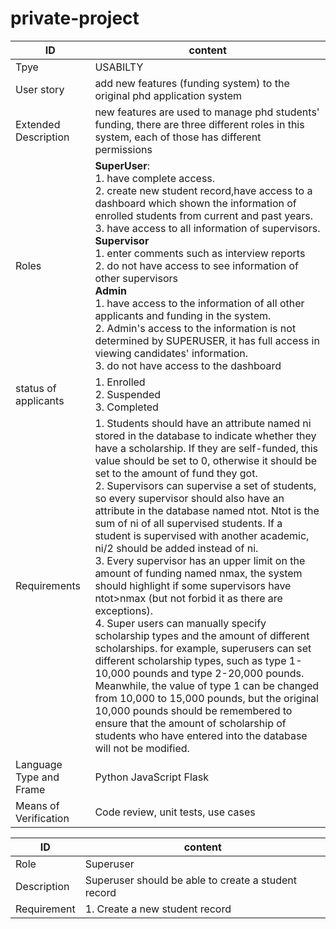 # private-project
|ID| content |
| ---| ---|
|Tpye | USABILTY |
|User story| add new features (funding system) to the original phd application system|
|Extended Description| new features are used to manage phd students' funding, there are three different roles in this system, each of those has different permissions|
|Roles| **SuperUser**: <br>1. have complete access.<br>   2. create new student record,have access to a dashboard which shown the information of enrolled students from current and past years. <br>3. have access to all information of supervisors.<br> **Supervisor** <br> 1. enter comments such as interview reports <br> 2. do not have access to see information of other supervisors <br> **Admin** <br> 1. have access to the information of all other applicants and funding in the system.<br>  2. Admin's access to the information is not determined by SUPERUSER, it has full access in viewing candidates' information.<br>3. do not have access to the dashboard  |
|status of applicants| 1. Enrolled<br>2. Suspended<br>3. Completed|
|Requirements| 1. Students should have an attribute named ni stored in the database to indicate whether they have a scholarship. If they are self-funded, this value should be set to 0, otherwise it should be set to the amount of fund they got. <br>2. Supervisors can supervise a set of students, so every supervisor should also have an attribute in the database named ntot. Ntot is the sum of ni of all supervised students. If a student is supervised with another academic, ni/2 should be added instead of ni. <br>3. Every supervisor has an upper limit on the amount of funding named nmax, the system should highlight if some supervisors have ntot>nmax (but not forbid it as there are exceptions).<br> 4. Super users can manually specify scholarship types and the amount of different scholarships. for example, superusers can set different scholarship types, such as type 1-10,000 pounds and type 2-20,000 pounds. Meanwhile, the value of type 1 can be changed from 10,000 to 15,000 pounds, but the original 10,000 pounds should be remembered to ensure that the amount of scholarship of students who have entered into the database will not be modified.|
|Language Type and Frame| Python JavaScript Flask|
|Means of Verification| Code review, unit tests, use cases


|ID|content|
|---|---|
|Role|Superuser|
|Description|Superuser should be able to create a student record|
|Requirement|1. Create a new student record |
